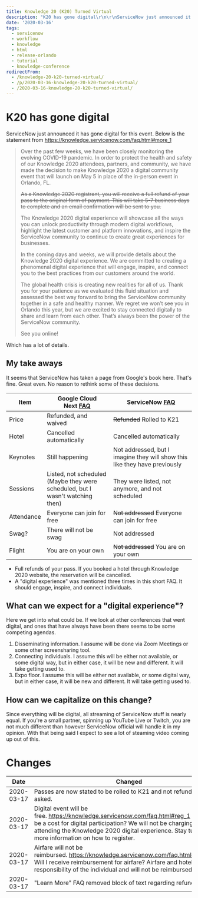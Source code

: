 ```yaml
---
title: Knowledge 20 (K20) Turned Virtual
description: "K20 has gone digital\r\n\r\nServiceNow just announced it has gone digital for this event. Below is the statement from\_<https://knowledge.servicenow.com/faq.html#..."
date: '2020-03-16'
tags:
  - servicenow
  - workflow
  - knowledge
  - html
  - release-orlando
  - tutorial
  - knowledge-conference
redirectFrom:
  - /knowledge-20-k20-turned-virtual/
  - /p/2020-03-16-knowledge-20-k20-turned-virtual/ 
  - /2020-03-16-knowledge-20-k20-turned-virtual/
---
```


<!--StartFragment-->

# K20 has gone digital

ServiceNow just announced it has gone digital for this event. Below is the statement from <https://knowledge.servicenow.com/faq.html#more_1>

> Over the past few weeks, we have been closely monitoring the evolving COVID-19 pandemic. In order to protect the health and safety of our Knowledge 2020 attendees, partners, and community, we have made the decision to make Knowledge 2020 a digital community event that will launch on May 5 in place of the in-person event in Orlando, FL.
>
> ~~As a Knowledge 2020 registrant, you will receive a full refund of your pass to the original form of payment. This will take 5-7 business days to complete and an email confirmation will be sent to you.~~
>
> The Knowledge 2020 digital experience will showcase all the ways you can unlock productivity through modern digital workflows, highlight the latest customer and platform innovations, and inspire the ServiceNow community to continue to create great experiences for businesses.
>
> In the coming days and weeks, we will provide details about the Knowledge 2020 digital experience. We are committed to creating a phenomenal digital experience that will engage, inspire, and connect you to the best practices from our customers around the world.
>
> The global health crisis is creating new realities for all of us. Thank you for your patience as we evaluated this fluid situation and assessed the best way forward to bring the ServiceNow community together in a safe and healthy manner. We regret we won’t see you in Orlando this year, but we are excited to stay connected digitally to share and learn from each other. That’s always been the power of the ServiceNow community.
>
> See you online!

Which has a lot of details.

## My take aways

It seems that ServiceNow has taken a page from Google's book here. That's fine. Great even. No reason to rethink some of these decisions.

| Item       | Google Cloud Next [FAQ](https://cloud.withgoogle.com/next/sf/faq)             | ServiceNow [FAQ](https://knowledge.servicenow.com/faq.html#hotel_1)        |
| ---------- | ----------------------------------------------------------------------------- | -------------------------------------------------------------------------- |
| Price      | Refunded, and waived                                                          | ~~Refunded~~ Rolled to K21                                                 |
| Hotel      | Cancelled automatically                                                       | Cancelled automatically                                                    |
| Keynotes   | Still happening                                                               | Not addressed, but I imagine they will show this like they have previously |
| Sessions   | Listed, not scheduled (Maybe they were scheduled, but I wasn't watching then) | They were listed, not anymore, and not scheduled                           |
| Attendance | Everyone can join for free                                                    | ~~Not addressed~~ Everyone can join for free                               |
| Swag?      | There will not be swag                                                        | Not addressed                                                              |
| Flight     | You are on your own                                                           | ~~Not addressed~~ You are on your own                                      |

* Full refunds of your pass. If you booked a hotel through Knowledge 2020 website, the reservation will be cancelled.
* A "digital experience" was mentioned three times in this short FAQ. It should engage, inspire, and connect individuals.

## What can we expect for a "digital experience"?

Here we get into what could be. If we look at other conferences that went digital, and ones that have always have been there seems to be some competing agendas.

1. Disseminating information. I assume will be done via Zoom Meetings or some other screensharing tool.
2. Connecting individuals. I assume this will be either not available, or some digital way, but in either case, it will be new and different. It will take getting used to.
3. Expo floor. I assume this will be either not available, or some digital way, but in either case, it will be new and different. It will take getting used to.

## How can we capitalize on this change?

Since everything will be digital, all streaming of ServiceNow stuff is nearly equal. If you're a small partner, spinning up YouTube Live or Twitch, you are not much different than however ServiceNow official will handle it in my opinion. With that being said I expect to see a lot of steaming video coming up out of this.

# Changes

| Date       | Changed                                                                                                                                                                                                                                                        |
| ---------- | -------------------------------------------------------------------------------------------------------------------------------------------------------------------------------------------------------------------------------------------------------------- |
| 2020-03-17 | Passes are now stated to be rolled to K21 and not refunded unless asked.                                                                                                                                                                                       |
| 2020-03-17 | Digital event will be free. <https://knowledge.servicenow.com/faq.html#reg_1> Will there be a cost for digital participation? We will not be charging for attending the Knowledge 2020 digital experience. Stay tuned for more information on how to register. |
| 2020-03-17 | Airfare will not be reimbursed. <https://knowledge.servicenow.com/faq.html#speaker_1> Will I receive reimbursement for airfare? Airfare and hotel is the sole responsibility of the individual and will not be reimbursed.                                     |
| 2020-03-17 | "Learn More" FAQ removed block of text regarding refunds.                                                                                                                                                                                                      |

<!--EndFragment-->